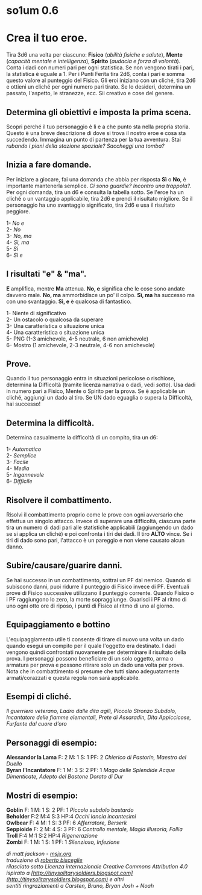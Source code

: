 # so1um 0.6

# Crea il tuo eroe.

Tira 3d6 una volta per ciascuno: **Fisico** (*abilità fisiche e salute*), **Mente** (*capacità mentale e intelligenza*), **Spirito** (*audacia e forza di volontà*). Conta i dadi con numeri pari per ogni statistica. Se non vengono tirati i pari, la statistica è uguale a 1. Per i Punti Ferita tira 2d6, conta i pari e somma questo valore al punteggio del Fisico. Gli eroi iniziano con un cliché, tira 2d6 e ottieni un cliché per ogni numero pari tirato. Se lo desideri, determina un passato, l'aspetto, le stranezze, ecc. Sii creativo e cose del genere.

## Determina gli obiettivi e imposta la prima scena.

Scopri perché il tuo personaggio è lì e a che punto sta nella propria storia. Questo è una breve descrizione di dove si trova il nostro eroe e cosa sta succedendo. Immagina un punto di partenza per la tua avventura. Stai *rubando i piani della stazione spaziale? Saccheggi una tomba?*

## Inizia a fare domande.

Per iniziare a giocare, fai una domanda che abbia per risposta **Sì** o **No**, è importante mantenerla semplice. *Ci sono guardie? Incontro una trappola?*. Per ogni domanda, tira un d6 e consulta la tabella sotto. Se l'eroe ha un cliché o un vantaggio applicabile, tira 2d6 e prendi il risultato migliore. Se il personaggio ha uno svantaggio significato, tira 2d6 e usa il risultato peggiore.

1- *No e*  
2- *No*  
3- *No, ma*  
4- *Sì, ma*  
5- *Sì*  
6- *Sì e*  

## I risultati "e" & "ma".

**E** amplifica, mentre **Ma** attenua. **No, e** significa che le cose sono andate davvero male. **No, ma** ammorbidisce un po' il colpo. **Sì, ma** ha successo ma con uno svantaggio. **Sì, e** è qualcosa di fantastico.

1- Niente di significativo  
2- Un ostacolo o qualcosa da superare  
3- Una caratteristica o situazione unica  
4- Una caratteristica o situazione unica  
5- PNG (1-3 amichevole, 4-5 neutrale, 6 non amichevole)  
6- Mostro (1 amichevole, 2-3 neutrale, 4-6 non amichevole)  

## Prove.

Quando il tuo personaggio entra in situazioni pericolose o rischiose, determina la Difficoltà (tramite licenza narrativa o dadi, vedi *sotto*). Usa dadi in numero pari a Fisico, Mente o Spirito per la prova. Se è applicabile un cliché, aggiungi un dado al tiro. Se UN dado eguaglia o supera la Difficoltà, hai successo!

## Determina la difficoltà.

Determina casualmente la difficoltà di un compito, tira un d6:

1- *Automatico*  
2- *Semplice*  
3- *Facile*  
4- *Media*  
5- *Ingannevole*  
6- *Difficile*  

## Risolvere il combattimento.

Risolvi il combattimento proprio come le prove con ogni avversario che effettua un singolo attacco. Invece di superare una difficoltà, ciascuna parte tira un numero di dadi pari alle statistiche applicabili (aggiungendo un dado se si applica un cliché) e poi confronta i tiri dei dadi. Il tiro **ALTO** vince. Se i tiri di dado sono pari, l'attacco è un pareggio e non viene causato alcun danno.

## Subire/causare/guarire danni.

Se hai successo in un combattimento, sottrai un PF dal nemico. Quando si subiscono danni, puoi ridurre il punteggio di Fisico invece di PF. Eventuali prove di Fisico successive utilizzano il punteggio corrente. Quando Fisico o i PF raggiungono lo zero, la morte sopraggiunge. Guarisci i PF al ritmo di uno ogni otto ore di riposo, i punti di Fisico al ritmo di uno al giorno.

## Equipaggiamento e bottino

L'equipaggiamento utile ti consente di tirare di nuovo una volta un dado quando esegui un compito per il quale l'oggetto era destinato. I dadi vengono quindi confrontati nuovamente per determinare il risultato della prova. I personaggi possono beneficiare di un solo oggetto, arma o armatura per prova e possono ritirare solo un dado una volta per prova. Nota che in combattimento si presume che tutti siano adeguatamente armati/corazzati e questa regola non sarà applicabile.

## Esempi di cliché.

*Il guerriero veterano, Ladro dalle dita agili, Piccolo Stronzo Subdolo, Incantatore delle fiamme elementali, Prete di Assaradin, Dita Appiccicose, Furfante dal cuore d'oro*

## Personaggi di esempio:

**Alessandor la Lama** F: 2 M: 1 S: 1 PF: 2 *Chierico di Pastorin, Maestro del Duello*  
**Byran l'Incantatore** F: 1 M: 3 S: 2 PF: 1 *Mago delle Splendide Acque Dimenticate, Adepto del Bastone Dorato di Dur*  

## Mostri di esempio:

**Goblin** F: 1 M: 1 S: 2 PF: 1 *Piccolo subdolo bastardo*  
**Beholder** F:2 M:4 S:3 HP:4 *Occhi lancia incantesimi*  
**Owlbear** F: 4 M: 1 S: 3 PF: 6 *Afferratore, Berserk*  
**Seppioide** F: 2 M: 4 S: 3 PF: 6 *Controllo mentale, Magia illusoria, Follia*  
**Troll** F:4 M:1 S:2 HP:4 *Rigenerazione*  
**Zombi** F: 1 M: 1 S: 1 PF: 1 *Silenzioso, Infezione*

*di matt jackson - [msjx.org](http://msjx.org)*  
*traduzione di [roberto bisceglie](https://zeruhur.space)*  
*rilasciato sotto Licenza internazionale Creative Commons Attribution 4.0*  
*ispirato a [http://tinysolitarysoldiers.blogspot.com](http://tinysolitarysoldiers.blogspot.com) e altri*  
*sentiti ringraziamenti a Carsten, Bruno, Bryan Josh + Noah* 

